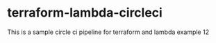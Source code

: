 # terraform-lambda-circleci

This is a sample circle ci pipeline for terraform and lambda example 12 
